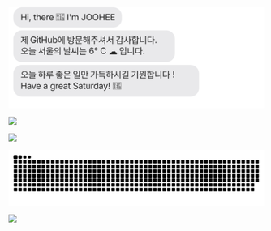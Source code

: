 ![chat_svg](https://github.com/junius06/junius06/blob/main/chat.svg)

<!-- Top Language -->
<!-- ![Top Langs](https://github-readme-stats.vercel.app/api/top-langs/?username=junius06&layout=compact&theme=github) -->
<p>
  <img src="https://github-readme-stats.vercel.app/api/top-langs/?username=junius06&layout=compact&theme=github">
</p>


<!-- GitHub stats -->
<!-- [![Anurag's GitHub stats](https://github-readme-stats.vercel.app/api?username=junius06&theme=github)](https://github.com/anuraghazra/github-readme-stats) -->
<p>
  <a href="https://github.com/anuraghazra/github-readme-stats">
    <img src="https://github-readme-stats.vercel.app/api?username=junius06&theme=github"/>
  </a>
</p>

<picture>
  <img alt="github contribution grid snake animation" src="https://raw.githubusercontent.com/junius06/junius06/output/github-contribution-grid-snake.svg">
</picture>

<p>
  <a href="https://hits.seeyoufarm.com"><img src="https://hits.seeyoufarm.com/api/count/incr/badge.svg?url=https%3A%2F%2Fgithub.com%2Fjunius06&count_bg=%234490E7&title_bg=%2386757E&icon=github.svg&icon_color=%23E1DEDE&title=hits&edge_flat=false"/></a>
</p>
